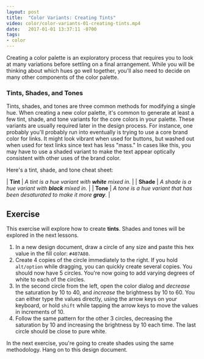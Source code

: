 ```yaml
---
layout: post
title:  "Color Variants: Creating Tints"
video: color/color-variants-01-creating-tints.mp4
date:   2017-01-01 13:37:11 -0700
tags:
- color
---
```

Creating a color palette is an exploratory process that requires you to look at many variations before settling on a final arrangement. While you will be thinking about which hues go well together, you'll also need to decide on many other components of the color palette.

### Tints, Shades, and Tones

Tints, shades, and tones are three common methods for modifying a single hue. When creating a new color palette, it's common to generate at least a few tint, shade, and tone variants for the core colors in your palette. These variants are usually required later in the design process. For instance, one probably you'll probably run into eventually is trying to use a core brand color for links. It might look vibrant when used for buttons, but washed out when used for text links since text has less "mass." In cases like this, you may have to use a shaded variant to make the text appear optically consistent with other uses of the brand color.

Here's a tint, shade, and tone cheat sheet:

| **Tint** | *A tint is a hue variant with **white** mixed in.* |
| **Shade** | *A shade is a hue variant with **black** mixed in.* |
| **Tone** | *A tone is a hue variant that has been desaturated to make it more **gray**.* |

<!--more-->
## Exercise
This exercise will explore how to create **tints**. Shades and tones will be explored in the next lessons.

1. In a new design document, draw a circle of any size and paste this hex value in the fill color: `#407A80`.
2. Create 4 copies of the circle immediately to the right. If you hold `alt/option` while dragging, you can quickly create several copies. You should now have 5 circles. You're now going to add varying degrees of white to each of the circles.
3. In the second circle from the left, open the color dialog and *decrease* the saturation by 10 to 40, and *increase* the brightness by 10 to 60. You can either type the values directly, using the arrow keys on your keyboard, or hold `shift` while tapping the arrow keys to move the values in increments of 10.
4. Follow the same pattern for the other 3 circles, decreasing the saturation by 10 and increasing the brightness by 10 each time. The last circle should be close to pure white.

In the next exercise, you're going to create shades using the same methodology. Hang on to this design document.

